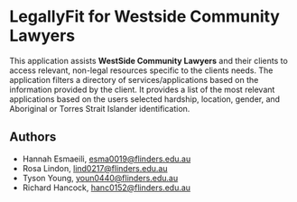 # LegallyFit for Westside Community Lawyers

This application assists **WestSide Community Lawyers** and their clients to access relevant, non-legal resources specific to the clients needs. 
The application filters a directory of services/applications based on the information provided by the client. It  provides a list of the most relevant applications based on the users selected hardship, location, gender, and Aboriginal or Torres Strait Islander identification.


## Authors

* Hannah Esmaeili, esma0019@flinders.edu.au 
* Rosa Lindon, lind0217@flinders.edu.au 
* Tyson Young, youn0440@flinders.edu.au 
* Richard Hancock, hanc0152@flinders.edu.au 
